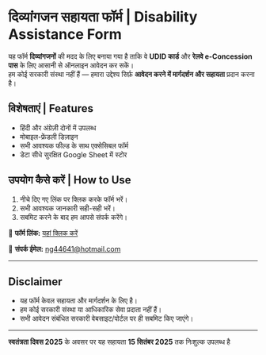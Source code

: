 # दिव्यांगजन सहायता फॉर्म | Disability Assistance Form

यह फॉर्म **दिव्यांगजनों** की मदद के लिए बनाया गया है ताकि वे **UDID कार्ड** और **रेलवे e-Concession पास** के लिए आसानी से ऑनलाइन आवेदन कर सकें।  
हम कोई सरकारी संस्था नहीं हैं — हमारा उद्देश्य सिर्फ़ **आवेदन करने में मार्गदर्शन और सहायता** प्रदान करना है।  

## विशेषताएं | Features
- हिंदी और अंग्रेज़ी दोनों में उपलब्ध
- मोबाइल-फ्रेंडली डिज़ाइन
- सभी आवश्यक फील्ड के साथ एक्सेसिबल फॉर्म
- डेटा सीधे सुरक्षित Google Sheet में स्टोर

## उपयोग कैसे करें | How to Use
1. नीचे दिए गए लिंक पर क्लिक करके फॉर्म भरें।
2. सभी आवश्यक जानकारी सही-सही भरें।
3. सबमिट करने के बाद हम आपसे संपर्क करेंगे।

🔗 **फॉर्म लिंक:** [यहां क्लिक करें](https://ng44641.github.io/Disability-form-for-help/)

📧 **संपर्क ईमेल:** ng44641@hotmail.com

---

## Disclaimer
- यह फॉर्म केवल सहायता और मार्गदर्शन के लिए है।
- हम कोई सरकारी संस्था या आधिकारिक सेवा प्रदाता नहीं हैं।
- सभी आवेदन संबंधित सरकारी वेबसाइट/पोर्टल पर ही सबमिट किए जाएंगे।

---

**स्वतंत्रता दिवस 2025** के अवसर पर यह सहायता **15 सितंबर 2025** तक निःशुल्क उपलब्ध है
